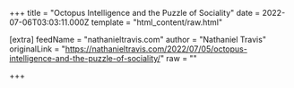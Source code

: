 
+++
title = "Octopus Intelligence and the Puzzle of Sociality"
date = 2022-07-06T03:03:11.000Z
template = "html_content/raw.html"

[extra]
feedName = "nathanieltravis.com"
author = "Nathaniel Travis"
originalLink = "https://nathanieltravis.com/2022/07/05/octopus-intelligence-and-the-puzzle-of-sociality/"
raw = ""

+++

